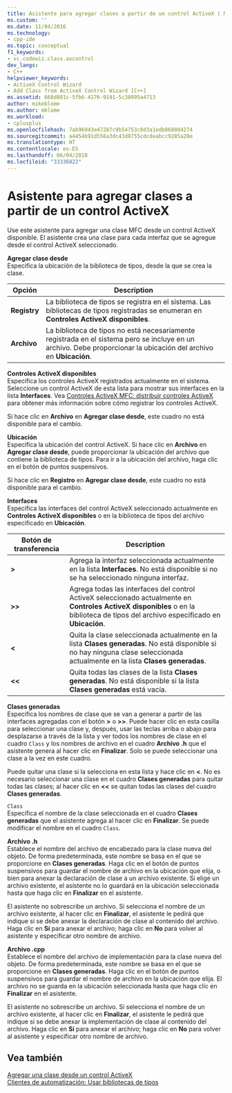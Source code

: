 ```yaml
---
title: Asistente para agregar clases a partir de un control ActiveX | Microsoft Docs
ms.custom: ''
ms.date: 11/04/2016
ms.technology:
- cpp-ide
ms.topic: conceptual
f1_keywords:
- vc.codewiz.class.axcontrol
dev_langs:
- C++
helpviewer_keywords:
- ActiveX Control Wizard
- Add Class from ActiveX Control Wizard [C++]
ms.assetid: 668d801c-5fb6-4176-9191-5c38995a4713
author: mikeblome
ms.author: mblome
ms.workload:
- cplusplus
ms.openlocfilehash: 7ab96943e47287c9b54753c8d3a1edb868804274
ms.sourcegitcommit: a4454b91d556a3dc43d8755cdcdeabcc9285a20e
ms.translationtype: HT
ms.contentlocale: es-ES
ms.lasthandoff: 06/04/2018
ms.locfileid: "33336822"
---
```

# <a name="add-class-from-activex-control-wizard"></a>Asistente para agregar clases a partir de un control ActiveX
Use este asistente para agregar una clase MFC desde un control ActiveX disponible. El asistente crea una clase para cada interfaz que se agregue desde el control ActiveX seleccionado.  
  
 **Agregar clase desde**  
 Especifica la ubicación de la biblioteca de tipos, desde la que se crea la clase.  
  
|Opción|Description|  
|------------|-----------------|  
|**Registry**|La biblioteca de tipos se registra en el sistema. Las bibliotecas de tipos registradas se enumeran en **Controles ActiveX disponibles**.|  
|**Archivo**|La biblioteca de tipos no está necesariamente registrada en el sistema pero se incluye en un archivo. Debe proporcionar la ubicación del archivo en **Ubicación**.|  
  
 **Controles ActiveX disponibles**  
 Especifica los controles ActiveX registrados actualmente en el sistema. Seleccione un control ActiveX de esta lista para mostrar sus interfaces en la lista **Interfaces**. Vea [Controles ActiveX MFC: distribuir controles ActiveX](../mfc/mfc-activex-controls-distributing-activex-controls.md) para obtener más información sobre cómo registrar los controles ActiveX.  
  
 Si hace clic en **Archivo** en **Agregar clase desde**, este cuadro no está disponible para el cambio.  
  
 **Ubicación**  
 Especifica la ubicación del control ActiveX. Si hace clic en **Archivo** en **Agregar clase desde**, puede proporcionar la ubicación del archivo que contiene la biblioteca de tipos. Para ir a la ubicación del archivo, haga clic en el botón de puntos suspensivos.  
  
 Si hace clic en **Registro** en **Agregar clase desde**, este cuadro no está disponible para el cambio.  
  
 **Interfaces**  
 Especifica las interfaces del control ActiveX seleccionado actualmente en **Controles ActiveX disponibles** o en la biblioteca de tipos del archivo especificado en **Ubicación**.  
  
|Botón de transferencia|Description|  
|---------------------|-----------------|  
|**>**|Agrega la interfaz seleccionada actualmente en la lista **Interfaces**. No está disponible si no se ha seleccionado ninguna interfaz.|  
|**>>**|Agrega todas las interfaces del control ActiveX seleccionado actualmente en **Controles ActiveX disponibles** o en la biblioteca de tipos del archivo especificado en **Ubicación**.|  
|**<**|Quita la clase seleccionada actualmente en la lista **Clases generadas**. No está disponible si no hay ninguna clase seleccionada actualmente en la lista **Clases generadas**.|  
|**<\<**|Quita todas las clases de la lista **Clases generadas**. No está disponible si la lista **Clases generadas** está vacía.|  
  
 **Clases generadas**  
 Especifica los nombres de clase que se van a generar a partir de las interfaces agregadas con el botón **>** o **>>**. Puede hacer clic en esta casilla para seleccionar una clase y, después, usar las teclas arriba o abajo para desplazarse a través de la lista y ver todos los nombres de clase en el cuadro `Class` y los nombres de archivo en el cuadro **Archivo .h** que el asistente genera al hacer clic en **Finalizar**. Solo se puede seleccionar una clase a la vez en este cuadro.  
  
 Puede quitar una clase si la selecciona en esta lista y hace clic en **<**. No es necesario seleccionar una clase en el cuadro **Clases generadas** para quitar todas las clases; al hacer clic en **<<** se quitan todas las clases del cuadro **Clases generadas**.  
  
 `Class`  
 Especifica el nombre de la clase seleccionada en el cuadro **Clases generadas** que el asistente agrega al hacer clic en **Finalizar**. Se puede modificar el nombre en el cuadro `Class`.  
  
 **Archivo .h**  
 Establece el nombre del archivo de encabezado para la clase nueva del objeto. De forma predeterminada, este nombre se basa en el que se proporcione en **Clases generadas**. Haga clic en el botón de puntos suspensivos para guardar el nombre de archivo en la ubicación que elija, o bien para anexar la declaración de clase a un archivo existente. Si elige un archivo existente, el asistente no lo guardará en la ubicación seleccionada hasta que haga clic en **Finalizar** en el asistente.  
  
 El asistente no sobrescribe un archivo. Si selecciona el nombre de un archivo existente, al hacer clic en **Finalizar**, el asistente le pedirá que indique si se debe anexar la declaración de clase al contenido del archivo. Haga clic en **Sí** para anexar el archivo; haga clic en **No** para volver al asistente y especificar otro nombre de archivo.  
  
 **Archivo .cpp**  
 Establece el nombre del archivo de implementación para la clase nueva del objeto. De forma predeterminada, este nombre se basa en el que se proporcione en **Clases generadas**. Haga clic en el botón de puntos suspensivos para guardar el nombre de archivo en la ubicación que elija. El archivo no se guarda en la ubicación seleccionada hasta que haga clic en **Finalizar** en el asistente.  
  
 El asistente no sobrescribe un archivo. Si selecciona el nombre de un archivo existente, al hacer clic en **Finalizar**, el asistente le pedirá que indique si se debe anexar la implementación de clase al contenido del archivo. Haga clic en **Sí** para anexar el archivo; haga clic en **No** para volver al asistente y especificar otro nombre de archivo.  
  
## <a name="see-also"></a>Vea también  
 [Agregar una clase desde un control ActiveX](../ide/adding-a-class-from-an-activex-control-visual-cpp.md)   
 [Clientes de automatización: Usar bibliotecas de tipos](../mfc/automation-clients-using-type-libraries.md)